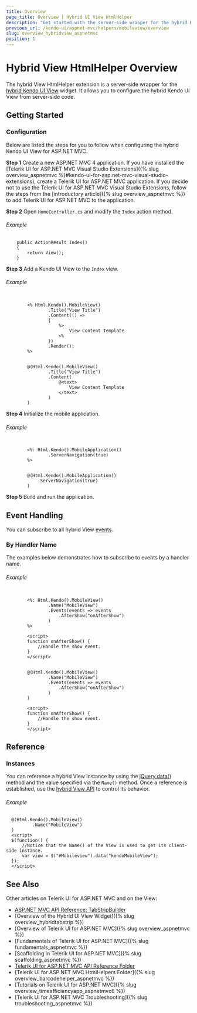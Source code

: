 ```yaml
---
title: Overview
page_title: Overview | Hybrid UI View HtmlHelper
description: "Get started with the server-side wrapper for the hybrid Kendo UI View widget for ASP.NET MVC."
previous_url: /kendo-ui/aspnet-mvc/helpers/mobileview/overview
slug: overview_hybridview_aspnetmvc
position: 1
---
```


# Hybrid View HtmlHelper Overview

The hybrid View HtmlHelper extension is a server-side wrapper for the [hybrid Kendo UI View](http://demos.telerik.com/kendo-ui/m/index#mobile-view/index) widget. It allows you to configure the hybrid Kendo UI View from server-side code.

## Getting Started

### Configuration

Below are listed the steps for you to follow when configuring the hybrid Kendo UI View for ASP.NET MVC.

**Step 1** Create a new ASP.NET MVC 4 application. If you have installed the [Telerik UI for ASP.NET MVC Visual Studio Extensions]({% slug overview_aspnetmvc %}#kendo-ui-for-asp.net-mvc-visual-studio-extensions), create a Telerik UI for ASP.NET MVC application. If you decide not to use the Telerik UI for ASP.NET MVC Visual Studio Extensions, follow the steps from the [introductory article]({% slug overview_aspnetmvc %}) to add Telerik UI for ASP.NET MVC to the application.

**Step 2** Open `HomeController.cs` and modify the `Index` action method.

###### Example

        public ActionResult Index()
        {
            return View();
        }

**Step 3** Add a Kendo UI View to the `Index` view.

###### Example

```tab-ASPX

        <% Html.Kendo().MobileView()
                .Title("View Title")
                .Content(() =>
                {
                    %>
                        View Content Template
                    <%
                })
                .Render();
        %>
```
```tab-Razor

        @(Html.Kendo().MobileView()
                .Title("View Title")
                .Content(
                    @<text>
                        View Content Template
                    </text>
                )
        )
```

**Step 4** Initialize the mobile application.

###### Example

```tab-ASPX

        <%: Html.Kendo().MobileApplication()
                .ServerNavigation(true)
        %>
```
```tab-Razor

        @(Html.Kendo().MobileApplication()
            .ServerNavigation(true)
        )
```

**Step 5** Build and run the application.

## Event Handling

You can subscribe to all hybrid View [events](../../../../kendo-ui/api/javascript/mobile/ui/view#events).

### By Handler Name

The examples below demonstrates how to subscribe to events by a handler name.

###### Example

```tab-ASPX

        <%: Html.Kendo().MobileView()
                .Name("MobileView")
                .Events(events => events
                    .AfterShow("onAfterShow")
                )
        %>

        <script>
        function onAfterShow() {
            //Handle the show event.
        }
        </script>
```
```tab-Razor

        @(Html.Kendo().MobileView()
                .Name("MobileView")
                .Events(events => events
                    .AfterShow("onAfterShow")
                )
        )

        <script>
        function onAfterShow() {
            //Handle the show event.
        }
        </script>
```

## Reference

### Instances

You can reference a hybrid View instance by using the [jQuery.data()](http://api.jquery.com/jQuery.data/) method and the value specified via the `Name()` method. Once a reference is established, use the [hybrid View API](../../../../kendo-ui/api/javascript/mobile/ui/view#methods) to control its behavior.

###### Example

      @(Html.Kendo().MobileView()
              .Name("MobileView")
      )
      <script>
      $(function() {
          //Notice that the Name() of the View is used to get its client-side instance.
          var view = $("#Mobileview").data("kendoMobileView");
      });
      </script>

## See Also

Other articles on Telerik UI for ASP.NET MVC and on the View:

* [ASP.NET MVC API Reference: TabStripBuilder](/api/Kendo.Mvc.UI.Fluent/MobileTabStripBuilder)
* [Overview of the Hybrid UI View Widget]({% slug overview_hybridtabstrip %})
* [Overview of Telerik UI for ASP.NET MVC]({% slug overview_aspnetmvc %})
* [Fundamentals of Telerik UI for ASP.NET MVC]({% slug fundamentals_aspnetmvc %})
* [Scaffolding in Telerik UI for ASP.NET MVC]({% slug scaffolding_aspnetmvc %})
* [Telerik UI for ASP.NET MVC API Reference Folder](/api/Kendo.Mvc/AggregateFunction)
* [Telerik UI for ASP.NET MVC HtmlHelpers Folder]({% slug overview_barcodehelper_aspnetmvc %})
* [Tutorials on Telerik UI for ASP.NET MVC]({% slug overview_timeefficiencyapp_aspnetmvc6 %})
* [Telerik UI for ASP.NET MVC Troubleshooting]({% slug troubleshooting_aspnetmvc %})
